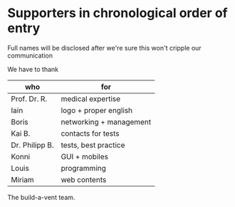 # Supporters in chronological order of entry

Full names will be disclosed after we're sure this won't 
cripple our communication

We have to thank

 | who            | for                       |
 |----------------|-------------------------- |
 | Prof. Dr. R.   | medical expertise         |
 | Iain           | logo + proper english     |
 | Boris          | networking + management   |
 | Kai B.         | contacts for tests        |
 | Dr. Philipp B. | tests, best practice      |
 | Konni          | GUI + mobiles             |
 | Louis          | programming               |
 | Miriam         | web contents              |

The build-a-vent team.
